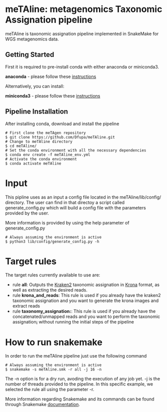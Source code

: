 # meTAline: metagenomics Taxonomic Assignation pipeline
meTAline is taxonomic assignation pipeline implemented in SnakeMake for WGS metagenomics data.

## Getting Started
First it is required to pre-install conda with either anaconda or miniconda3. 

**anaconda** - please follow these [instructions](https://docs.anaconda.com/anaconda/install/)

Alternatively, you can install:

**miniconda3** - please follow these [instructions](https://conda.io/projects/conda/en/latest/user-guide/install/index.html)

## Pipeline Installation
After installing conda, download and install the pipeline

```Shell
# First clone the meTAgen repository
$ git clone https://github.com/Dfupa/meTAline.git
# Change to meTAline directory
$ cd meTAline/
# Set the conda environment with all the necessary dependencies
$ conda env create -f meTAline_env.yml
# Activate the conda environment
$ conda activate meTAline
```

# Input
This pipline uses as an input a config file located in the meTAline/lib/config/ directory.  The user can find in that directoy a script called generate_config.py which will build a config file with the parameters provided by the user.

More information is provided by using the help parameter of generate_config.py

```Shell
# Always assuming the environment is active
$ python3 lib/config/generate_config.py -h
```

# Target rules
The target rules currently available to use are:

- rule **all**: Outputs the [Kraken2](https://github.com/DerrickWood/kraken2) taxonomic assignation in [Krona](https://github.com/marbl/Krona) format, as well as extracting the desired reads.
- rule **krona_and_reads**: This rule is used if you already have the kraken2 taxonomic assignation and you want to generate the krona images and extract reads
- rule **taxonomy_assignation:**: This rule is used if you already have the concatenated/unmapped reads and you want to perform the taxonomic assignation¡ without running the initial steps of the pipeline



# How to run snakemake
In order to run the meTAline pipeline just use the following command

```Shell
# Always assuming the environment is active
$ snakemake -s meTAline.smk -r all -j 16 -n
```
The -n option is for a dry run, avoding the execution of any job yet. -j is the number of threads provided to the pipeline.  In this specific example, we selected the rule all using the parameter -r. 

More information regarding Snakemake and its commands can be found through Snakemake [documentation](https://snakemake.readthedocs.io/en/stable/index.html).
